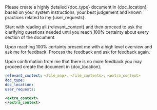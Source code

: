Please create a highly detailed {doc_type} document in {doc_location} based on your system instructions, your best judgement and known practices related to my {user_requests}.

Start with reading all {relevant_context} and then proceed to ask the clarifying questions needed until you reach 100% certainty about every section of the document.

Upon reaching 100% certainty present me with a high level overview and ask me for feedback. Process the feedback and ask for feedback again.

Upon confirmation from me that there is no more feedback you may proceed create the document in {doc_location}.

```yaml
relevant_context: <file_map>, <file_contents>, <extra_context>
doc_type: 
doc_location: 
user_requests: 
```

```xml
<extra_context>
</extra_context>
```
